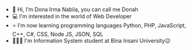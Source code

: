 - 👋 Hi, I’m Dona Irma Nabila, you can call me Donah
- 💻 I'm interested in the world of Web Developer 
- ⭐ I’m now learning programming languages Python, PHP, JavaScript, C++, C#, CSS, Node JS, JSON, SQL
- 👩🏼‍💻 I'm Information System student at Bina Insani University😉


